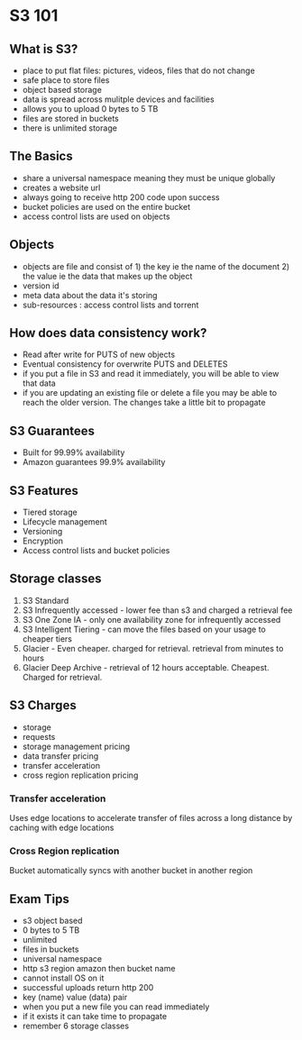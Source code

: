 # S3 101
## What is S3?
- place to put flat files: pictures, videos, files that do not change
- safe place to store files
- object based storage
- data is spread across mulitple devices and facilities
- allows you to upload 0 bytes to 5 TB
- files are stored in buckets
- there is unlimited storage

## The Basics
- share a universal namespace meaning they must be unique globally
- creates a website url
- always going to receive http 200 code upon success
- bucket policies are used on the entire bucket
- access control lists are used on objects

## Objects
- objects are file and consist of 1) the key ie the name of the document 2) the value ie the data that makes up the object
- version id
- meta data about the data it's storing
- sub-resources : access control lists and torrent

## How does data consistency work?
- Read after write for PUTS of new objects
- Eventual consistency for overwrite PUTS and DELETES
- if you put a file in S3 and read it immediately, you will be able to view that data
- if you are updating an existing file or delete a file you may be able to reach the older version. The changes take a little bit to propagate

## S3 Guarantees
- Built for 99.99% availability
- Amazon guarantees 99.9% availability

## S3 Features
- Tiered storage
- Lifecycle management
- Versioning
- Encryption
- Access control lists and bucket policies

## Storage classes
1. S3 Standard
2. S3 Infrequently accessed - lower fee than s3 and charged a retrieval fee
3. S3 One Zone IA - only one availability zone for infrequently accessed
4. S3 Intelligent Tiering - can move the files based on your usage to cheaper tiers
5. Glacier - Even cheaper. charged for retrieval. retrieval from minutes to hours
6. Glacier Deep Archive - retrieval of 12 hours acceptable. Cheapest. Charged for retrieval.

## S3 Charges
- storage
- requests
- storage management pricing
- data transfer pricing
- transfer acceleration
- cross region replication pricing

### Transfer acceleration
Uses edge locations to accelerate transfer of files across a long distance by caching with edge locations

### Cross Region replication
Bucket automatically syncs with another bucket in another region

## Exam Tips
- s3 object based
- 0 bytes to 5 TB
- unlimited
- files in buckets
- universal namespace
- http s3 region amazon then bucket name
- cannot install OS on it
- successful uploads return http 200
- key (name) value (data) pair
- when you put a new file you can read immediately
- if it exists it can take time to propagate
- remember 6 storage classes

